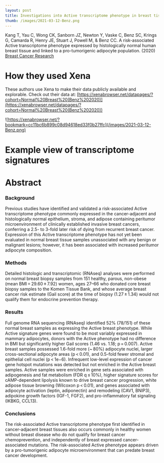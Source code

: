 ```yaml
---
layout: post
title: Investigations into Active transcriptome phenotype in breast tissue
thumb: /images/2021-03-12-Benz.png
---
```


Kang T, Yau C, Wong CK, Sanborn JZ, Newton Y, Vaske C, Benz SC, Krings G, Camarda R, Henry JE, Stuart J, Powell M, & Benz CC. A risk-associated Active transcriptome phenotype expressed by histologically normal human breast tissue and linked to a pro-tumorigenic adipocyte population. (2020) [Breast Cancer Research](https://breast-cancer-research.biomedcentral.com/articles/10.1186/s13058-020-01322-6)

# How they used Xena
These authors use Xena to make their data publicly available and explorable. Check out their data at: [https://xenabrowser.net/datapages/?cohort=Normal%20Breast%20(Benz%202020)](https://xenabrowser.net/datapages/?cohort=Normal%20Breast%20(Benz%202020))

![https://xenabrowser.net/?bookmark=cc11bc6b899c08d94618ed33f0b27ffc](/images/2021-03-12-Benz.png)
# Example view of transcriptome signatures

# Abstract
### Background
Previous studies have identified and validated a risk-associated Active transcriptome phenotype commonly expressed in the cancer-adjacent and histologically normal epithelium, stroma, and adipose containing peritumor microenvironment of clinically established invasive breast cancers, conferring a 2.5- to 3-fold later risk of dying from recurrent breast cancer. Expression of this Active transcriptome phenotype has not yet been evaluated in normal breast tissue samples unassociated with any benign or malignant lesions; however, it has been associated with increased peritumor adipocyte composition.
### Methods
Detailed histologic and transcriptomic (RNAseq) analyses were performed on normal breast biopsy samples from 151 healthy, parous, non-obese (mean BMI = 29.60 ± 7.92) women, ages 27–66 who donated core breast biopsy samples to the Komen Tissue Bank, and whose average breast cancer risk estimate (Gail score) at the time of biopsy (1.27 ± 1.34) would not qualify them for endocrine prevention therapy.
### Results
Full genome RNA sequencing (RNAseq) identified 52% (78/151) of these normal breast samples as expressing the Active breast phenotype. While Active signature genes were found to be most variably expressed in mammary adipocytes, donors with the Active phenotype had no difference in BMI but significantly higher Gail scores (1.46 vs. 1.18; p = 0.007). Active breast samples possessed 1.6-fold more (~ 80%) adipocyte nuclei, larger cross-sectional adipocyte areas (p < 0.01), and 0.5-fold fewer stromal and epithelial cell nuclei (p < 1e−6). Infrequent low-level expression of cancer gene hotspot mutations was detected but not enriched in the Active breast samples. Active samples were enriched in gene sets associated with adipogenesis and fat metabolism (FDR q ≤ 10%), higher signature scores for cAMP-dependent lipolysis known to drive breast cancer progression, white adipose tissue browning (Wilcoxon p < 0.01), and genes associated with adipocyte activation (leptin, adiponectin) and remodeling (CAV1, BNIP3), adipokine growth factors (IGF-1, FGF2), and pro-inflammatory fat signaling (IKBKG, CCL13).
### Conclusions
The risk-associated Active transcriptome phenotype first identified in cancer-adjacent breast tissues also occurs commonly in healthy women without breast disease who do not qualify for breast cancer chemoprevention, and independently of breast expressed cancer-associated mutations. The risk-associated Active phenotype appears driven by a pro-tumorigenic adipocyte microenvironment that can predate breast cancer development.


